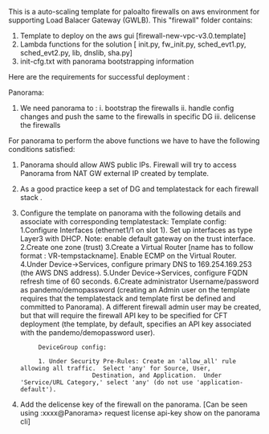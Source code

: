 This is a auto-scaling template for paloalto firewalls on aws environment for supporting Load Balacer Gateway (GWLB).
This "firewall" folder contains:
1. Template to deploy on the aws gui [firewall-new-vpc-v3.0.template]
2. Lambda functions for the solution [ init.py, fw_init.py, sched_evt1.py, sched_evt2.py, lib, dnslib, sha.py]
3. init-cfg.txt with panorama bootstrapping information

Here are the requirements for successful deployment :

Panorama:
1. We need panorama to :
	i. bootstrap the firewalls 
	ii. handle config changes and push the same to the firewalls in specific DG
	iii. delicense the firewalls

For panorama to perform the above functions we have to have the following conditions satisfied:

1. Panorama should allow AWS public IPs. Firewall will try to access Panorama from NAT GW external IP created by template. 
2. As a good practice keep a set of DG and templatestack for each firewall stack .
3. Configure the template on panorama with the following details and associate with corresponding templatestack: 
			Template config:
			1.Configure Interfaces (ethernet1/1 on slot 1). Set up interfaces as type Layer3 with DHCP.
                           Note: enable default gateway on the trust interface.
			2.Create one zone (trust)
			3.Create a Virtual Router [name has to follow format : VR-tempstackname]. Enable ECMP on the Virtual Router.
			4.Under Device->Services, configure primary DNS to 169.254.169.253 (the AWS DNS address).
			5.Under Device->Services, configure FQDN refresh time of 60 seconds.
			6.Create administrator Username/password as pandemo/demopassword (creating an Admin user on the template requires
                           that the templatestack and template first be defined and committed to Panorama).  A different
                           firewall admin user may be created, but that will require the firewall API key to be
                           specified for CFT deployment (the template, by default, specifies an API key associated
                           with the pandemo/demopassword user).
			
			DeviceGroup config:
		
			1. Under Security Pre-Rules: Create an 'allow_all' rule allowing all traffic.  Select 'any' for Source, User,
                           Destination, and Application.  Under 'Service/URL Category,' select 'any' (do not use 'application-default').

4. Add the delicense key of the firewall on the panorama. [Can be seen using :xxxx@Panorama> request license api-key show  on the panorama cli]
